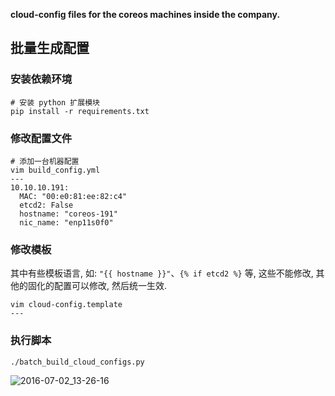 __cloud-config files for the coreos machines inside the company.__

## 批量生成配置

### 安装依赖环境

```shell
# 安装 python 扩展模块
pip install -r requirements.txt
```

### 修改配置文件

```shell
# 添加一台机器配置
vim build_config.yml
---
10.10.10.191:
  MAC: "00:e0:81:ee:82:c4"
  etcd2: False
  hostname: "coreos-191"
  nic_name: "enp11s0f0"
```

### 修改模板

其中有些模板语言, 如: `"{{ hostname }}"`、`{% if etcd2 %}` 等, 这些不能修改, 其他的固化的配置可以修改, 然后统一生效.

```shell
vim cloud-config.template
---
```

### 执行脚本

```shell
./batch_build_cloud_configs.py
```

![2016-07-02_13-26-16](http://gitlab.yzs.io/k8sp/cloud-configs/raw/master/img/2016-07-02_13-26-16.png)

